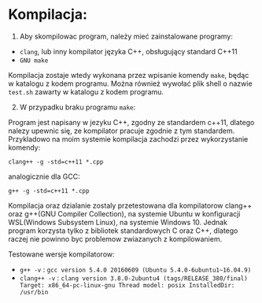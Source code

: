 # Kompilacja:
1. Aby skompilowac program, należy mieć zainstalowane programy:
- `clang`, lub inny kompilator języka C++, obsługujący standard C++11
- `GNU make` 

Kompilacja zostaje wtedy wykonana przez wpisanie komendy `make`, będąc w katalogu z kodem programu. Można również wywołać plik shell o nazwie `test.sh` zawarty w katalogu z kodem programu.


2. W przypadku braku programu `make`:

Program jest napisany w jezyku C++, zgodny ze standardem c++11, dlatego nalezy upewnic się, ze kompilator pracuje zgodnie z tym standardem. Przykladowo na moim systemie kompilacja zachodzi przez wykorzystanie komendy:

`clang++ -g -std=c++11 *.cpp`

analogicznie dla GCC:

`g++ -g -std=c++11 *.cpp`

Kompilacja oraz dzialanie zostaly przetestowana dla kompilatorow clang++ oraz g++(GNU Compiler Collection), na systemie Ubuntu w konfiguracji WSL(Windows Subsystem Linux), na systemie Windows 10. Jednak program korzysta tylko z bibliotek standardowych C oraz C++, dlatego raczej nie powinno byc problemow zwiazanych z kompilowaniem.

Testowane wersje kompilatorow:
* `g++ -v` : `gcc version 5.4.0 20160609 (Ubuntu 5.4.0-6ubuntu1~16.04.9)`
* `clang++ -v` : 
`clang version 3.8.0-2ubuntu4 (tags/RELEASE_380/final)
Target: x86_64-pc-linux-gnu
Thread model: posix
InstalledDir: /usr/bin`

